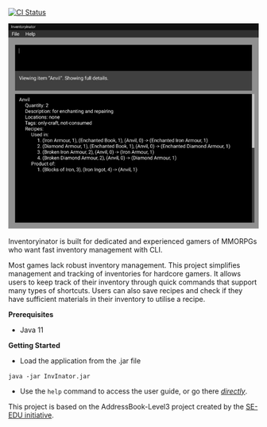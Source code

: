 [![CI Status](https://github.com/AY2021S1-CS2103T-F13-1/tp/workflows/Java%20CI/badge.svg)](https://github.com/AY2021S1-CS2103T-F13-1/tp/actions)

![Ui](docs/images/Ui.png)

Inventoryinator is built for dedicated and experienced gamers of MMORPGs who want
fast inventory management with CLI.

Most games lack robust inventory management. This project simplifies management
and tracking of inventories for hardcore gamers. It allows users to keep track
of their inventory through quick commands that support many types of shortcuts.
Users can also save recipes and check if they have sufficient materials in
their inventory to utilise a recipe.

**Prerequisites**
* Java 11

**Getting Started**
* Load the application from the .jar file
```
java -jar InvInator.jar
```
* Use the `help` command to access the user guide, or go there [_directly_](UserGuide.html#quick-start).

This project is based on the AddressBook-Level3 project created by
the [SE-EDU initiative](https://se-education.org).
